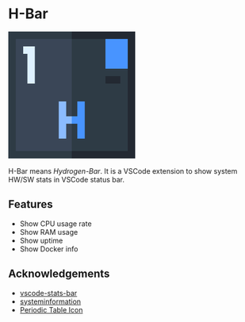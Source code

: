 # H-Bar

![icon-hydrogen](./images/icon-hydrogen.png)

H-Bar means *Hydrogen-Bar*. It is a VSCode extension to show system HW/SW stats in VSCode status bar.

## Features

- Show CPU usage rate
- Show RAM usage
- Show uptime
- Show Docker info

## Acknowledgements

- [vscode-stats-bar](https://github.com/njzydark/vscode-stats-bar)
- [systeminformation](https://github.com/sebhildebrandt/systeminformation)
- [Periodic Table Icon](https://www.flaticon.com/packs/periodic-table-52)
